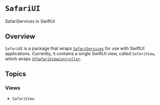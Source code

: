 # ``SafariUI``

SafariServices in SwiftUI

## Overview

`SafariUI` is a package that wraps [`SafariServices`](https://developer.apple.com/documentation/safariservices/) for use with SwiftUI applications. Currently, it contains a single SwiftUI view, called `SafariView`, which wraps [`SFSafariViewController`](https://developer.apple.com/documentation/safariservices/sfsafariviewcontroller).

## Topics

### Views

- ``SafariView``
